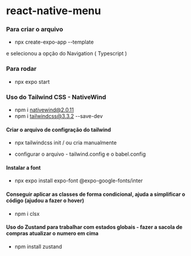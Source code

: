 # react-native-menu

### Para criar o arquivo
- npx create-expo-app --template

e selecionou a opção do Navigation ( Typescript )


### Para rodar
- npx expo start


### Uso do Tailwind CSS  -  NativeWind
- npm i nativewind@2.0.11
- npm i tailwindcss@3.3.2 --save-dev

#### Criar o arquivo de configração do tailwind
- npx tailwindcss init   / ou cria manualmente

- configurar o arquivo - tailwind.config e o babel.config

#### Instalar a font
- npx expo install expo-font @expo-google-fonts/inter

#### Conseguir aplicar as classes de forma condicional, ajuda a simplificar o código (ajudou a fazer o hover)
- npm i clsx

#### Uso do Zustand para trabalhar com estados globais - fazer a sacola de compras atualizar o numero em cima
- npm install zustand